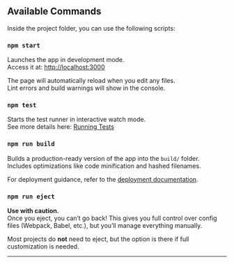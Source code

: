 

## Available Commands

Inside the project folder, you can use the following scripts:

### `npm start`

Launches the app in development mode.  
Access it at: [http://localhost:3000](http://localhost:3000)

The page will automatically reload when you edit any files.  
Lint errors and build warnings will show in the console.

### `npm test`

Starts the test runner in interactive watch mode.  
See more details here: [Running Tests](https://facebook.github.io/create-react-app/docs/running-tests)

### `npm run build`

Builds a production-ready version of the app into the `build/` folder.  
Includes optimizations like code minification and hashed filenames.

For deployment guidance, refer to the [deployment documentation](https://facebook.github.io/create-react-app/docs/deployment).

### `npm run eject`

**Use with caution.**  
Once you eject, you can’t go back! This gives you full control over config files (Webpack, Babel, etc.), but you’ll manage everything manually.

Most projects do **not** need to eject, but the option is there if full customization is needed.

---



